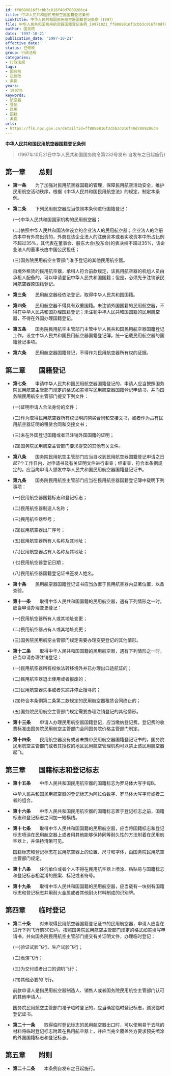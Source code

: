 ```yaml
---
id: ff8080816f3cbb3c016f40d7809206c4
title: 中华人民共和国民用航空器国籍登记条例
LinkTitle: 中华人民共和国民用航空器国籍登记条例（1997）
file: 中华人民共和国民用航空器国籍登记条例_19971021_ff8080816f3cbb3c016f40d7809206c4.docx
author: 国务院
date: '1997-10-21'
publication_date: '1997-10-21'
effective_date: ''
status: 已修改
group: 行政法规
categories:
- 行政法规
tags:
- 国务院
- 已修改
- 条例
years:
- 1997年
keywords:
- 航空器
- 登记
- 民用
- 国籍
- 条例
urls:
- https://flk.npc.gov.cn/detail?id=ff8080816f3cbb3c016f40d7809206c4
---
```


**中华人民共和国民用航空器国籍登记条例**

> (1997年10月21日中华人民共和国国务院令第232号发布 自发布之日起施行)

## 第一章　　总则

- **第一条**　　为了加强对民用航空器国籍的管理，保障民用航空活动安全，维护民用航空活动秩序，根据《中华人民共和国民用航空法》的规定，制定本条例。

- **第二条**　　下列民用航空器应当依照本条例进行国籍登记：

  (一)中华人民共和国国家机构的民用航空器；

  (二)依照中华人民共和国法律设立的企业法人的民用航空器；企业法人的注册资本中有外商出资的，外商在该企业法人的注册资本或者实收资本中所占比例不超过35%，其代表在董事会、股东大会(股东会)的表决权不超过35%，该企业法人的董事长由中国公民担任；

  (三)国务院民用航空主管部门准予登记的其他民用航空器。

  自境外租赁的民用航空器，承租人符合前款规定，该民用航空器的机组人员由承租人配备的，可以申请登记中华人民共和国国籍；但是，必须先予注销该民用航空器原国籍登记。

- **第三条**　　民用航空器经依法登记，取得中华人民共和国国籍。

- **第四条**　　民用航空器不得具有双重国籍。未注销外国国籍的民用航空器，不得在中华人民共和国办理国籍登记；未注销中华人民共和国国籍的民用航空器，不得在外国办理国籍登记。

- **第五条**　　国务院民用航空主管部门主管中华人民共和国民用航空器国籍登记工作，设立中华人民共和国民用航空器国籍登记簿，统一记载民用航空器的国籍登记事项。

- **第六条**　　民用航空器国籍登记，不得作为民用航空器所有权的证据。

## 第二章　　国籍登记

- **第七条**　　申请中华人民共和国民用航空器国籍登记的，申请人应当按照国务院民用航空主管部门规定的格式如实填写民用航空器国籍登记申请书，并向国务院民用航空主管部门提交下列文件：

  (一)证明申请人合法身份的文件；

  (二)作为取得民用航空器所有权证明的购买合同和交接文书，或者作为占有民用航空器证明的租赁合同和交接文书；

  (三)未在外国登记国籍或者已注销外国国籍的证明；

  (四)国务院民用航空主管部门要求提交的其他有关文件。

- **第八条**　　国务院民用航空主管部门应当自收到民用航空器国籍登记申请之日起7个工作日内，对申请书及有关证明文件进行审查；经审查，符合本条例规定的，应当向申请人颁发中华人民共和国民用航空器国籍登记证书。

- **第九条**　　国务院民用航空主管部门应当在民用航空器国籍登记簿中载明下列事项：

  (一)民用航空器国籍标志和登记标志；

  (二)民用航空器制造人名称；

  (三)民用航空器型号；

  (四)民用航空器出厂序号；

  (五)民用航空器所有人名称及其地址；

  (六)民用航空器占有人名称及其地址；

  (七)民用航空器登记日期；

  (八)民用航空器国籍登记证书签发人姓名。

- **第十条**　　民用航空器国籍登记证书应当放置于民用航空器内显著位置，以备查验。

- **第十一条**　　取得中华人民共和国国籍的民用航空器，遇有下列情形之一时，应当申请办理变更登记：

  (一)民用航空器所有人或其地址变更；

  (二)民用航空器占有人或其地址变更；

  (三)国务院民用航空主管部门规定需要办理变更登记的其他情形。

- **第十二条**　　取得中华人民共和国国籍的民用航空器，遇有下列情形之一时，应当申请办理注销登记：

  (一)民用航空器所有权依法转移境外并已办理出口适航证的；

  (二)民用航空器退出使用或者报废的；

  (三)民用航空器失事或者失踪并停止搜寻的；

  (四)符合本条例第二条第二款规定的民用航空器租赁合同终止的；

  (五)国务院民用航空主管部门规定需要办理注销登记的其他情形。

- **第十三条**　　申请人办理民用航空器国籍登记，应当缴纳登记费。登记费的收费标准由国务院民用航空主管部门会同国务院价格主管部门制定。

- **第十四条**　　民用航空器没有或者未携带民用航空器国籍登记证书的，国务院民用航空主管部门或者其授权的地区民用航空管理机构可以禁止该民用航空器起飞。

## 第三章　　国籍标志和登记标志

- **第十五条**　　中华人民共和国民用航空器的国籍标志为罗马体大写字母B。

  中华人民共和国民用航空器的登记标志为阿拉伯数字、罗马体大写字母或者二者的组合。

- **第十六条**　　中华人民共和国民用航空器的国籍标志置于登记标志之前，国籍标志和登记标志之间加一短横线。

- **第十七条**　　取得中华人民共和国国籍的民用航空器，应当将国籍标志和登记标志喷涂在民用航空器上或者用其他能够保持同等耐久性的方法附着在民用航空器上，并保持清晰可见。

  国籍标志和登记标志在民用航空器上的位置、尺寸和字体，由国务院民用航空主管部门规定。

- **第十八条**　　任何单位或者个人不得在民用航空器上喷涂、粘贴易与国籍标志和登记标志相混淆的图案、标记或者符号。

- **第十九条**　　取得中华人民共和国国籍的民用航空器，应当载有一块刻有国籍标志和登记标志并用耐火金属或者其他耐火材料制成的识别牌。

## 第四章　　临时登记

- **第二十条**　　对未取得民用航空器国籍登记证书的民用航空器，申请人应当在进行下列飞行前30日内，按照国务院民用航空主管部门规定的格式如实填写申请书，并向国务院民用航空主管部门提交有关证明文件，办理临时登记：

  (一)验证试验飞行、生产试验飞行；

  (二)表演飞行；

  (三)为交付或者出口的调机飞行；

  (四)其他必要的飞行。

  前款申请人是指民用航空器制造人、销售人或者国务院民用航空主管部门认可的其他申请人。

  国务院民用航空主管部门准予临时登记的，应当确定临时登记标志，颁发临时登记证书。

- **第二十一条**　　取得临时登记标志的民用航空器出口时，可以使用易于去除的材料将临时登记标志附着在民用航空器上，并应当完全覆盖外方要求预先喷涂的外国国籍标志和登记标志。

## 第五章　　附则

- **第二十二条**　　本条例自发布之日起施行。
